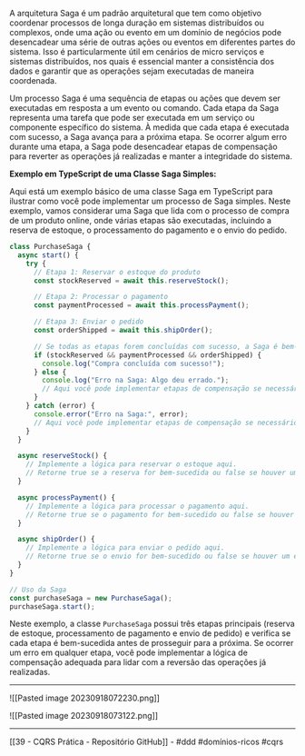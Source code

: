 A arquitetura Saga é um padrão arquitetural que tem como objetivo coordenar processos de longa duração em sistemas distribuídos ou complexos, onde uma ação ou evento em um domínio de negócios pode desencadear uma série de outras ações ou eventos em diferentes partes do sistema. Isso é particularmente útil em cenários de micro serviços e sistemas distribuídos, nos quais é essencial manter a consistência dos dados e garantir que as operações sejam executadas de maneira coordenada.

Um processo Saga é uma sequência de etapas ou ações que devem ser executadas em resposta a um evento ou comando. Cada etapa da Saga representa uma tarefa que pode ser executada em um serviço ou componente específico do sistema. À medida que cada etapa é executada com sucesso, a Saga avança para a próxima etapa. Se ocorrer algum erro durante uma etapa, a Saga pode desencadear etapas de compensação para reverter as operações já realizadas e manter a integridade do sistema.

**Exemplo em TypeScript de uma Classe Saga Simples:**

Aqui está um exemplo básico de uma classe Saga em TypeScript para ilustrar como você pode implementar um processo de Saga simples. Neste exemplo, vamos considerar uma Saga que lida com o processo de compra de um produto online, onde várias etapas são executadas, incluindo a reserva de estoque, o processamento do pagamento e o envio do pedido.

```typescript
class PurchaseSaga {
  async start() {
    try {
      // Etapa 1: Reservar o estoque do produto
      const stockReserved = await this.reserveStock();

      // Etapa 2: Processar o pagamento
      const paymentProcessed = await this.processPayment();

      // Etapa 3: Enviar o pedido
      const orderShipped = await this.shipOrder();

      // Se todas as etapas forem concluídas com sucesso, a Saga é bem-sucedida.
      if (stockReserved && paymentProcessed && orderShipped) {
        console.log("Compra concluída com sucesso!");
      } else {
        console.log("Erro na Saga: Algo deu errado.");
        // Aqui você pode implementar etapas de compensação se necessário.
      }
    } catch (error) {
      console.error("Erro na Saga:", error);
      // Aqui você pode implementar etapas de compensação se necessário.
    }
  }

  async reserveStock() {
    // Implemente a lógica para reservar o estoque aqui.
    // Retorne true se a reserva for bem-sucedida ou false se houver um erro.
  }

  async processPayment() {
    // Implemente a lógica para processar o pagamento aqui.
    // Retorne true se o pagamento for bem-sucedido ou false se houver um erro.
  }

  async shipOrder() {
    // Implemente a lógica para enviar o pedido aqui.
    // Retorne true se o envio for bem-sucedido ou false se houver um erro.
  }
}

// Uso da Saga
const purchaseSaga = new PurchaseSaga();
purchaseSaga.start();
```

Neste exemplo, a classe `PurchaseSaga` possui três etapas principais (reserva de estoque, processamento de pagamento e envio de pedido) e verifica se cada etapa é bem-sucedida antes de prosseguir para a próxima. Se ocorrer um erro em qualquer etapa, você pode implementar a lógica de compensação adequada para lidar com a reversão das operações já realizadas.

---

![[Pasted image 20230918072230.png]]

![[Pasted image 20230918073122.png]]

---
[[39 - CQRS Prática - Repositório GitHub]] - #ddd #domínios-ricos #cqrs